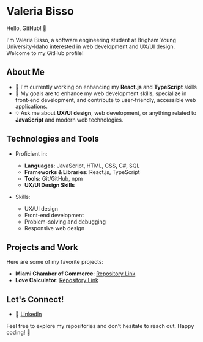 # Valeria Bisso

Hello, GitHub! 👋

I'm Valeria Bisso, a software engineering student at Brigham Young University-Idaho interested in web development and UX/UI design. Welcome to my GitHub profile!

## About Me

- 🌱 I'm currently working on enhancing my **React.js** and **TypeScript** skills
- 🎯 My goals are to enhance my web development skills, specialize in front-end development, and contribute to user-friendly, accessible web applications.
- 💡 Ask me about **UX/UI design**, web development, or anything related to **JavaScript** and modern web technologies.

## Technologies and Tools

- Proficient in:
  - **Languages:** JavaScript, HTML, CSS, C#, SQL
  - **Frameworks & Libraries:** React.js, TypeScript
  - **Tools:** Git/GitHub, npm
  - **UX/UI Design Skills**
  
- Skills:
  - UX/UI design
  - Front-end development
  - Problem-solving and debugging
  - Responsive web design
 
## Projects and Work

  Here are some of my favorite projects:
- **Miami Chamber of Commerce**: [Repository Link](https://github.com/vbisso/wdd230/tree/master/chamber)
- **Love Calculator**: [Repository Link](https://github.com/vbisso/love-calculator)

## Let's Connect!

- 💼 [LinkedIn](https://www.linkedin.com/in/valeria-bisso)

Feel free to explore my repositories and don't hesitate to reach out. Happy coding! 🚀
